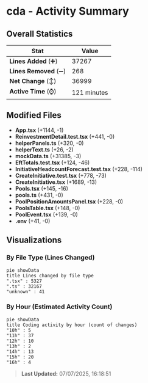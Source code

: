 # cda - Activity Summary 

## Overall Statistics

| Stat                   | Value                                                             |
| ---------------------- | ----------------------------------------------------------------- |
| **Lines Added** (➕)   | 37267                                          |
| **Lines Removed** (➖) | 268                                        |
| **Net Change** (↕)    | 36999                |
| **Active Time** (⌚)   | 121 minutes |


## Modified Files
- **App.tsx** (+1144, -1)
- **ReinvestmentDetail.test.tsx** (+441, -0)
- **helperPanels.ts** (+320, -0)
- **helperText.ts** (+26, -2)
- **mockData.ts** (+31385, -3)
- **EftTotals.test.tsx** (+124, -46)
- **InitiativeHeadcountForecast.test.tsx** (+228, -114)
- **CreateInitiative.test.tsx** (+778, -73)
- **CreateInitiative.tsx** (+1689, -13)
- **Pools.tsx** (+145, -16)
- **pools.ts** (+431, -0)
- **PoolPositionAmountsPanel.tsx** (+228, -0)
- **PoolsTable.tsx** (+148, -0)
- **PoolEvent.tsx** (+139, -0)
- **.env** (+41, -0)

## Visualizations

### By File Type (Lines Changed)

```mermaid
pie showData
title Lines changed by file type
".tsx" : 5327
".ts" : 32167
"unknown" : 41
```

### By Hour (Estimated Activity Count)

```mermaid
pie showData
title Coding activity by hour (count of changes)
"10h" : 5
"11h" : 37
"12h" : 10
"13h" : 2
"14h" : 13
"15h" : 20
"16h" : 4
```


> **Last Updated:** 07/07/2025, 16:18:51
